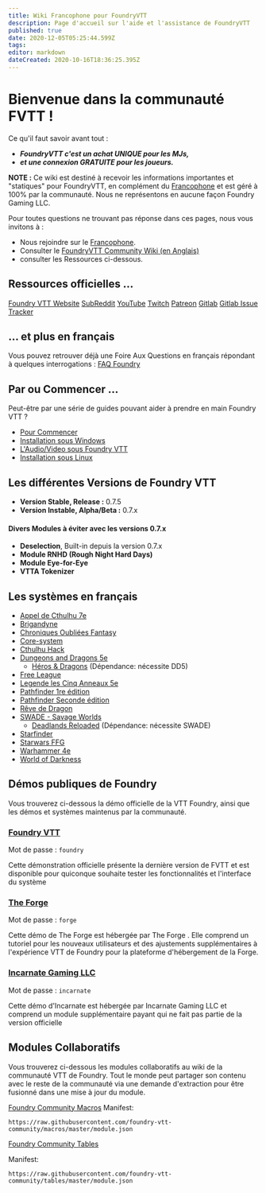 ```yaml
---
title: Wiki Francophone pour FoundryVTT
description: Page d'accueil sur l'aide et l'assistance de FoundryVTT
published: true
date: 2020-12-05T05:25:44.599Z
tags: 
editor: markdown
dateCreated: 2020-10-16T18:36:25.395Z
---
```


# Bienvenue dans la communauté FVTT !
Ce qu'il faut savoir avant tout :
- ***FoundryVTT c'est un achat UNIQUE pour les MJs,***
- ***et une connexion GRATUITE pour les joueurs.*** 

**NOTE :** Ce wiki est destiné à recevoir les informations importantes et "statiques" pour FoundryVTT, en complément du <i class="fab fa-discord"></i> [Francophone](https://discord.gg/pPSDNJk) et est géré à 100% par la communauté. Nous ne représentons en aucune façon Foundry Gaming LLC.

Pour toutes questions ne trouvant pas réponse dans ces pages, nous vous invitons à :
- Nous rejoindre sur le <i class="fab fa-discord"></i> [Francophone](https://discord.gg/pPSDNJk).
- Consulter le [FoundryVTT Community Wiki (en Anglais)](https://foundryvtt.wiki/en/home)
- consulter les Ressources ci-dessous.

## Ressources officielles ...
<i class="fas fa-dice-d20"></i> [Foundry VTT Website](http://foundryvtt.com)
<i class="fab fa-reddit"></i> [SubReddit](https://www.reddit.com/r/FoundryVTT/)
<i class="fab fa-youtube"></i> [YouTube](https://www.youtube.com/user/TamrielFoundry)
<i class="fab fa-twitch"></i> [Twitch](https://www.twitch.tv/foundryvtt)
<i class="fab fa-patreon"></i> [Patreon](https://www.patreon.com/foundryvtt/overview)
<i class="fab fa-gitlab"></i> [Gitlab](https://gitlab.com/foundrynet)
<i class="fab fa-gitlab"></i> [Gitlab Issue Tracker](https://gitlab.com/foundrynet/foundryvtt/-/boards?milestone_title=No+Milestone&)

## ... et plus en français
Vous pouvez retrouver déjà une Foire Aux Questions en français répondant à quelques interrogations : [FAQ Foundry](/fr/faq/faq-main)

## Par ou Commencer ...
Peut-être par une série de guides pouvant aider à prendre en main Foundry VTT ?
- [Pour Commencer](/fr/pour-commencer/setup)
- [Installation sous Windows](/fr/pour-commencer/win)
- [L'Audio/Video sous Foundry VTT](/fr/pour-commencer/av)
- [Installation sous Linux](/fr/pour-commencer/linux)

## Les différentes Versions de Foundry VTT
- **Version Stable, Release :** 0.7.5
- **Version Instable, Alpha/Beta :** 0.7.x

#### Divers Modules à éviter avec les versions 0.7.x
- **Deselection**, Built-in depuis la version 0.7.x
- **Module RNHD (Rough Night Hard Days)**
- **Module Eye-for-Eye**
- **VTTA Tokenizer**

## Les systèmes en français
- [Appel de Cthulhu 7e](/fr/systemes/fr-adc)
- [Brigandyne](https://foundryvtt.wiki/fr/systemes/brigandyne)
- [Chroniques Oubliées Fantasy](/fr/systemes/fr-chrooubliees)
- [Core-system](/fr/systemes/core-system)
- [Cthulhu Hack](https://foundryvtt.wiki/fr/systemes/Chthulhu-Hack)
- [Dungeons and Dragons 5e](/fr/systemes/fr-dd5)
    - [Héros & Dragons](/fr/systemes/fr-hnd) (Dépendance: nécessite DD5)
- [Free League](https://foundryvtt.wiki/fr/systemes/free-league)
- [Legende les Cinq Anneaux 5e](https://foundryvtt.wiki/fr/systemes/l5r)
- [Pathfinder 1re édition](/fr/systemes/PF1)
- [Pathfinder Seconde édition](/fr/systemes/PF2)
- [Rêve de Dragon](/fr/systemes/rdd)
- [SWADE - Savage Worlds](/fr/systemes/fr-swade)
    - [Deadlands Reloaded](/fr/systemes/fr-deadlands) (Dépendance: nécessite SWADE)
- [Starfinder](/fr/systemes/starfinder)
- [Starwars FFG](/fr/systemes/swffg)
- [Warhammer 4e](/fr/systemes/fr-wfrp4e)
- [World of Darkness](https://foundryvtt.wiki/fr/systemes/wod)

## Démos publiques de Foundry
Vous trouverez ci-dessous la démo officielle de la VTT Foundry, ainsi que les démos et systèmes maintenus par la communauté.

### [Foundry VTT](https://foundryvtt.com/demo/join)

Mot de passe : `foundry`

Cette démonstration officielle présente la dernière version de FVTT et est disponible pour quiconque souhaite tester les fonctionnalités et l'interface du système

### [The Forge](https://demo.forge-vtt.com/)

Mot de passe : `forge`

Cette démo de The Forge est hébergée par The Forge . Elle comprend un tutoriel pour les nouveaux utilisateurs et des ajustements supplémentaires à l'expérience VTT de Foundry pour la plateforme d'hébergement de la Forge.

### [Incarnate Gaming LLC](https://www.demo.incarnategamingllc.com:30000/)

Mot de passe : `incarnate`

Cette démo d'Incarnate est hébergée par Incarnate Gaming LLC et comprend un module supplémentaire payant qui ne fait pas partie de la version officielle

## Modules Collaboratifs
Vous trouverez ci-dessous les modules collaboratifs au wiki de la communauté VTT de Foundry. Tout le monde peut partager son contenu avec le reste de la communauté via une demande d'extraction pour être fusionné dans une mise à jour du module.
      
<i class="fas fa-magic"></i> [Foundry Community Macros](https://github.com/foundry-vtt-community/macros)
Manifest:
```
https://raw.githubusercontent.com/foundry-vtt-community/macros/master/module.json
```

<i class="fas fa-table"></i> [Foundry Community Tables](https://github.com/foundry-vtt-community/tables)

Manifest:
```
https://raw.githubusercontent.com/foundry-vtt-community/tables/master/module.json
```